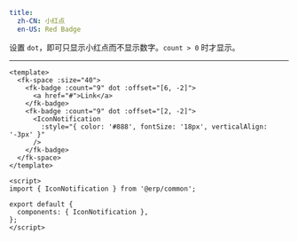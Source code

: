 ```yaml
title:
  zh-CN: 小红点
  en-US: Red Badge
```


设置 `dot`，即可只显示小红点而不显示数字。`count > 0` 时才显示。

---


```vue { "component": true } 
<template>
  <fk-space :size="40">
    <fk-badge :count="9" dot :offset="[6, -2]">
      <a href="#">Link</a>
    </fk-badge>
    <fk-badge :count="9" dot :offset="[2, -2]">
      <IconNotification
        :style="{ color: '#888', fontSize: '18px', verticalAlign: '-3px' }"
      />
    </fk-badge>
  </fk-space>
</template>

<script>
import { IconNotification } from '@erp/common';

export default {
  components: { IconNotification },
};
</script>
```
